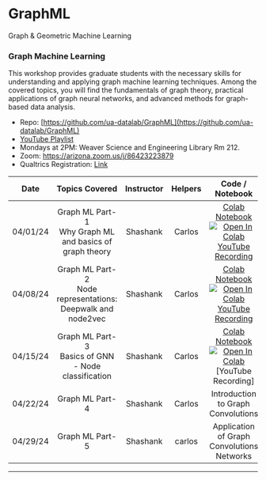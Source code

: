 # GraphML
Graph &amp; Geometric Machine Learning

### Graph Machine Learning 
 
This workshop provides graduate students with the necessary skills for understanding and applying graph machine learning techniques. Among the covered topics, you will find the fundamentals of graph theory, practical applications of graph neural networks, and advanced methods for graph-based data analysis.

* Repo: [https://github.com/ua-datalab/GraphML](https://github.com/ua-datalab/GraphML)
* [YouTube Playlist](https://www.youtube.com/playlist?list=PLohiBOvMMwCuO08982h8bnNUSx5Jmfgik)
* Mondays at 2PM: Weaver Science and Engineering Library Rm 212.
* Zoom: https://arizona.zoom.us/j/86423223879
* Qualtrics Registration: [Link](https://uarizona.co1.qualtrics.com/jfe/form/SV_9mLQalGxqyBb7mK)

| Date |  Topics Covered | Instructor | Helpers | Code / Notebook
| :--: | :--:| :--: | :--: |:--: |
|   04/01/24  |Graph ML Part-1 <br> Why Graph ML and basics of graph theory | Shashank |  Carlos  |  [Colab Notebook](https://github.com/ua-datalab/GraphML/blob/main/04_01_GraphML_Lecture01.ipynb) <a target="_blank" href="https://colab.research.google.com/github/ua-datalab/GraphML/blob/main/04_01_GraphML_Lecture01.ipynb"> <img src="https://colab.research.google.com/assets/colab-badge.svg" alt="Open In Colab"/> </a> <br> [YouTube Recording](https://www.youtube.com/watch?v=cWagMr1GD8w)
|   04/08/24  |Graph ML Part-2 <br> Node representations: Deepwalk and node2vec| Shashank | Carlos | [Colab Notebook](https://github.com/ua-datalab/GraphML/blob/main/04_08_GraphML_Lecture02.ipynb) <a target="_blank" href="https://colab.research.google.com/github/ua-datalab/GraphML/blob/main/04_08_GraphML_Lecture02.ipynb">  <img src="https://colab.research.google.com/assets/colab-badge.svg" alt="Open In Colab"/> </a> <br> [YouTube Recording](https://www.youtube.com/watch?v=nO7FAVI5Fw4)
|   04/15/24  |Graph ML Part-3 <br> Basics of GNN - Node classification | Shashank |  Carlos  |  [Colab Notebook](https://github.com/ua-datalab/GraphML/blob/main/04_15_GraphML_Lecture03.ipynb) <a target="_blank" href="https://colab.research.google.com/github/ua-datalab/GraphML/blob/main/04_15_GraphML_Lecture03.ipynb"> <img src="https://colab.research.google.com/assets/colab-badge.svg" alt="Open In Colab"/> </a> <br> [YouTube Recording]
|   04/22/24  |Graph ML Part-4| Shashank |  Carlos  | Introduction to Graph Convolutions
|   04/29/24  |Graph ML Part-5| Shashank |  carlos  | Application of Graph Convolutions Networks
    
***    
